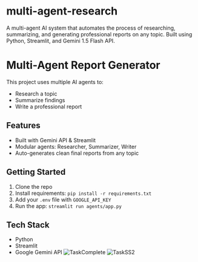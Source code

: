 # multi-agent-research
A multi-agent AI system that automates the process of researching, summarizing, and generating professional reports on any topic. Built using Python, Streamlit, and Gemini 1.5 Flash API.

# Multi-Agent Report Generator

This project uses multiple AI agents to:
- Research a topic
- Summarize findings
- Write a professional report

## Features
- Built with Gemini API & Streamlit
- Modular agents: Researcher, Summarizer, Writer
- Auto-generates clean final reports from any topic

## Getting Started
1. Clone the repo
2. Install requirements: `pip install -r requirements.txt`
3. Add your `.env` file with `GOOGLE_API_KEY`
4. Run the app: `streamlit run agents/app.py`

## Tech Stack
- Python
- Streamlit
- Google Gemini API
![TaskComplete](https://github.com/user-attachments/assets/efbe33a9-426e-46e2-8ea9-e5aad24e4ee4)
![TaskSS2](https://github.com/user-attachments/assets/c26215f0-c611-467f-ad1d-a99c39b80525)

